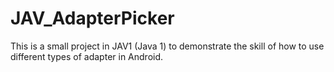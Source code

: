 # JAV_AdapterPicker
This is a small project in JAV1 (Java 1) to demonstrate the skill of how to use different types of adapter in Android.
